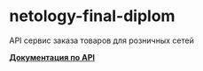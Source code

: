 # netology-final-diplom
API сервис заказа товаров для розничных сетей

[**Документация по API**](https://documenter.getpostman.com/view/13651797/UVyvuZpb)